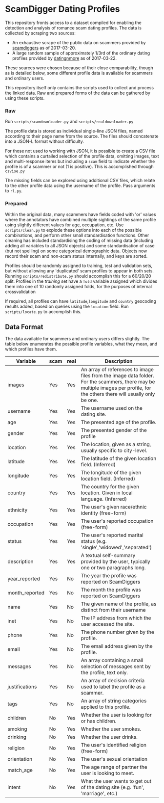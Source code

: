 # ScamDigger Dating Profiles

This repository fronts access to a dataset compiled for enabling the detection
and analysis of romance scam dating profiles. The data is collected by scraping
two sources:

+ An exhaustive scrape of the public data on scammers provided by [scamdiggers](http://scamdigger.com) as of 2017-03-20.
+ A large random sample of approximately 1/3rd of the ordinary dating profiles provided by [datingnmore](http://datingnmore.com) as of 2017-03-22. 

These sources were chosen because of their close comparability, though as is
detailed below, some different profile data is available for scammers and
ordinary users. 

This repository itself only contains the scripts used to collect and process the linked 
data. Raw and prepared forms of the data can be gathered by using these scripts.

### Raw

Run `scripts/scamdownloader.py` and `scripts/realdownloader.py`

The profile data is stored as individual single-line JSON files, named according
to their page name from the source. The files should concatenate into a JSON-L
format without difficulty.

For those not used to working with JSON, it is possible to create a CSV file
 which contains a curtailed selection of the profile data, omitting images, text and 
multi-response items but including a `scam` field to indicate whether the
profile is of a scammer or not (1 is positive). This is accomplished through `csvise.py`

The missing fields can be explored using additional CSV files,
which relate to the other profile data using the username of the profile. Pass arguments to `rl.py`.

### Prepared

Within the original data,
many scammers have fields coded with 'or' values where the annotators have combined multiple sightings of the same
profile using slightly different values for age, occupation, etc. Use `scripts/clean.py` to explode these options into each 
of the possible combinations, and perform other small standardisation functions. Other cleaning has included standardising the coding of missing data (including adding all variables to all JSON objects)
and some standardisation of case (but not spelling) on some categorical demographic data. Objects now record their scam
and non-scam status internally, and keys are sorted.

Profiles should be randomly assigned to
training, test and validation sets, but without allowing any 'duplicated' scam profiles to appear in both sets. Running `scripts/redistribute.py`
should accomplish this for a 60/20/20 split.  Profiles in the _training_ set have a `fold` variable assigned which
divides them into one of 10 randomly assigned folds, for the purposes of internal crossvalidation

If required, all profiles can have `latitude`,`longitude` and `country` geocoding
results added, based on queries using the `location` field. Run `scripts/locate.py` to accomplish this.

## Data Format

The data available for scammers and ordinary users differs slightly. The table
below enumerates the possible profile variables, what they mean, and which
profiles have them.

| Variable | scam | real | Description |
|----------|------|------|-------------|
| images   | Yes  | Yes  | An array of references to image files from the image data folder. For the scammers, there may be multiple images per profile, for the others there will usually only be one. |
| username   | Yes  | Yes  | The username used on the dating site. |
| age   | Yes  | Yes  | The presented age of the profile. |
| gender   | Yes  | Yes  | The presented gender of the profile |
| location   | Yes  | Yes  | The location, given as a string, usually specific to city-level. |
| latitude   | Yes  | Yes  | The latitude of the given location field. (Inferred) |
| longitude   | Yes  | Yes  | The longitude of the given location field. (Inferred) |
| country   | Yes  | Yes  | The country for the given location. Given in local language. (Inferred) |
| ethnicity | Yes | Yes | The user's given race/ethnic identity (free-form) |
| occupation | Yes | Yes | The user's reported occupation (free-form) |
| status | Yes | Yes | The user's reported marital status (e.g. 'single','widowed','separated') |
| description | Yes | Yes | A textual self-summary provided by the user, typically one or two paragraphs long. |
| year_reported | Yes | No | The year the profile was reported on ScamDiggers |
| month_reported | Yes | No | The month the profile was reported on ScamDiggers |
| name | Yes | No | The given name of the profile, as distinct from their username |
| inet | Yes | No | The IP address from which the user accessed the site. |
| phone | Yes | No | The phone number given by the profile. |
| email | Yes | No | The email address given by the profile. |
| messages | Yes | No | An array containing a small selection of messages sent by the profile, text only. |
| justifications | Yes | No | An array of decision criteria used to label the profile as a scammer. |
| tags | Yes | No | An array of string categories applied to this profile. |
| children | No | Yes | Whether the user is looking for or has children. |
| smoking | No | Yes | Whether the user smokes. |
| drinking | No | Yes | Whether the user drinks. |
| religion | No | Yes | The user's identified religion (free-form) |
| orientation | No | Yes | The user's sexual orientation |
| match_age | No | Yes | The age range of partner the user is looking to meet. |
| intent | No | Yes | What the user wants to get out of the dating site (e.g. 'fun', 'marriage', etc.) | 

